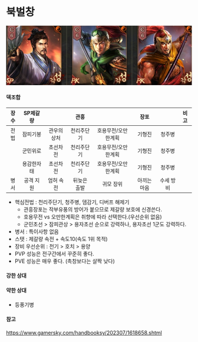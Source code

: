 # 북벌창

![img](./../05.img/북벌창.png)

#### 덱조합

장수|SP제갈량||관흥||장포||비고|
|:---:|:---:|:----:|:---:|:----:|:---:|:----:|:----:|
|전법|잠피기봉|관우의상처|천리주단기|호용무전/오만한계획|기형진|청주병|
||군민위로|초선차전|천리주단기|호용무전/오만한계획|기형진|청주병|
||용감한자태|초선차전|천리주단기|호용무전/오만한계획|기형진|청주병|
|병서|공격 지원|엄허 속전|뒤늦은 출발|귀모 장위|아끼는 마음|수세 방비|

* 핵심전법 : 천리주단기, 청주병, 뎀감기, 디버프 해제기
    * 관흥장포는 작부유풍의 방어가 붙으므로 제갈량 보호에 신경쓴다.
    * 호용무전 vs 오만한계획은 취향에 따라 선택한다.(우선순위 없음)
    * 군민초선 > 잠피관상 > 용자초선 순으로 강력하나, 용자초선 1군도 강력하다.
* 병서 : 특이사항 없음
* 스탯 : 제갈량 속전 + 속도10(속도 1위 목적)
* 장비 우선순위 : 천기 > 호치 > 용양
* PVP 성능은 전구간에서 꾸준히 좋다.
* PVE 성능은 매우 좋다. (촉창보다는 살짝 낮다)

#### 강한 상대

#### 약한 상대
* 등풍기병


#### 참고

https://www.gamersky.com/handbooksy/202307/1618658.shtml